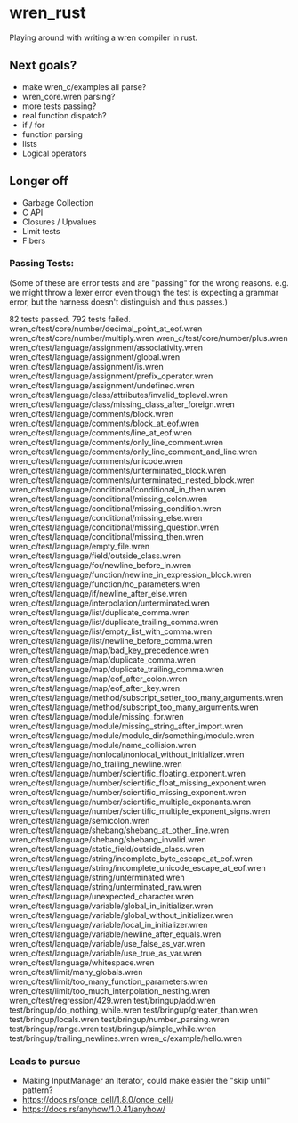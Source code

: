 # wren_rust
 Playing around with writing a wren compiler in rust.


## Next goals?
* make wren_c/examples all parse?
* wren_core.wren parsing?
* more tests passing?
* real function dispatch?
* if / for
* function parsing
* lists
* Logical operators

## Longer off
* Garbage Collection
* C API
* Closures / Upvalues
* Limit tests
* Fibers

### Passing Tests:
(Some of these are error tests and are "passing" for the wrong reasons.
e.g. we might throw a lexer error even though the test is expecting
a grammar error, but the harness doesn't distinguish and thus passes.)


82 tests passed. 792 tests failed.
wren_c/test/core/number/decimal_point_at_eof.wren
wren_c/test/core/number/multiply.wren
wren_c/test/core/number/plus.wren
wren_c/test/language/assignment/associativity.wren
wren_c/test/language/assignment/global.wren
wren_c/test/language/assignment/is.wren
wren_c/test/language/assignment/prefix_operator.wren
wren_c/test/language/assignment/undefined.wren
wren_c/test/language/class/attributes/invalid_toplevel.wren
wren_c/test/language/class/missing_class_after_foreign.wren
wren_c/test/language/comments/block.wren
wren_c/test/language/comments/block_at_eof.wren
wren_c/test/language/comments/line_at_eof.wren
wren_c/test/language/comments/only_line_comment.wren
wren_c/test/language/comments/only_line_comment_and_line.wren
wren_c/test/language/comments/unicode.wren
wren_c/test/language/comments/unterminated_block.wren
wren_c/test/language/comments/unterminated_nested_block.wren
wren_c/test/language/conditional/conditional_in_then.wren
wren_c/test/language/conditional/missing_colon.wren
wren_c/test/language/conditional/missing_condition.wren
wren_c/test/language/conditional/missing_else.wren
wren_c/test/language/conditional/missing_question.wren
wren_c/test/language/conditional/missing_then.wren
wren_c/test/language/empty_file.wren
wren_c/test/language/field/outside_class.wren
wren_c/test/language/for/newline_before_in.wren
wren_c/test/language/function/newline_in_expression_block.wren
wren_c/test/language/function/no_parameters.wren
wren_c/test/language/if/newline_after_else.wren
wren_c/test/language/interpolation/unterminated.wren
wren_c/test/language/list/duplicate_comma.wren
wren_c/test/language/list/duplicate_trailing_comma.wren
wren_c/test/language/list/empty_list_with_comma.wren
wren_c/test/language/list/newline_before_comma.wren
wren_c/test/language/map/bad_key_precedence.wren
wren_c/test/language/map/duplicate_comma.wren
wren_c/test/language/map/duplicate_trailing_comma.wren
wren_c/test/language/map/eof_after_colon.wren
wren_c/test/language/map/eof_after_key.wren
wren_c/test/language/method/subscript_setter_too_many_arguments.wren
wren_c/test/language/method/subscript_too_many_arguments.wren
wren_c/test/language/module/missing_for.wren
wren_c/test/language/module/missing_string_after_import.wren
wren_c/test/language/module/module_dir/something/module.wren
wren_c/test/language/module/name_collision.wren
wren_c/test/language/nonlocal/nonlocal_without_initializer.wren
wren_c/test/language/no_trailing_newline.wren
wren_c/test/language/number/scientific_floating_exponent.wren
wren_c/test/language/number/scientific_float_missing_exponent.wren
wren_c/test/language/number/scientific_missing_exponent.wren
wren_c/test/language/number/scientific_multiple_exponants.wren
wren_c/test/language/number/scientific_multiple_exponent_signs.wren
wren_c/test/language/semicolon.wren
wren_c/test/language/shebang/shebang_at_other_line.wren
wren_c/test/language/shebang/shebang_invalid.wren
wren_c/test/language/static_field/outside_class.wren
wren_c/test/language/string/incomplete_byte_escape_at_eof.wren
wren_c/test/language/string/incomplete_unicode_escape_at_eof.wren
wren_c/test/language/string/unterminated.wren
wren_c/test/language/string/unterminated_raw.wren
wren_c/test/language/unexpected_character.wren
wren_c/test/language/variable/global_in_initializer.wren
wren_c/test/language/variable/global_without_initializer.wren
wren_c/test/language/variable/local_in_initializer.wren
wren_c/test/language/variable/newline_after_equals.wren
wren_c/test/language/variable/use_false_as_var.wren
wren_c/test/language/variable/use_true_as_var.wren
wren_c/test/language/whitespace.wren
wren_c/test/limit/many_globals.wren
wren_c/test/limit/too_many_function_parameters.wren
wren_c/test/limit/too_much_interpolation_nesting.wren
wren_c/test/regression/429.wren
test/bringup/add.wren
test/bringup/do_nothing_while.wren
test/bringup/greater_than.wren
test/bringup/locals.wren
test/bringup/number_parsing.wren
test/bringup/range.wren
test/bringup/simple_while.wren
test/bringup/trailing_newlines.wren
wren_c/example/hello.wren

### Leads to pursue
* Making InputManager an Iterator, could make easier the "skip until" pattern?
* https://docs.rs/once_cell/1.8.0/once_cell/
* https://docs.rs/anyhow/1.0.41/anyhow/